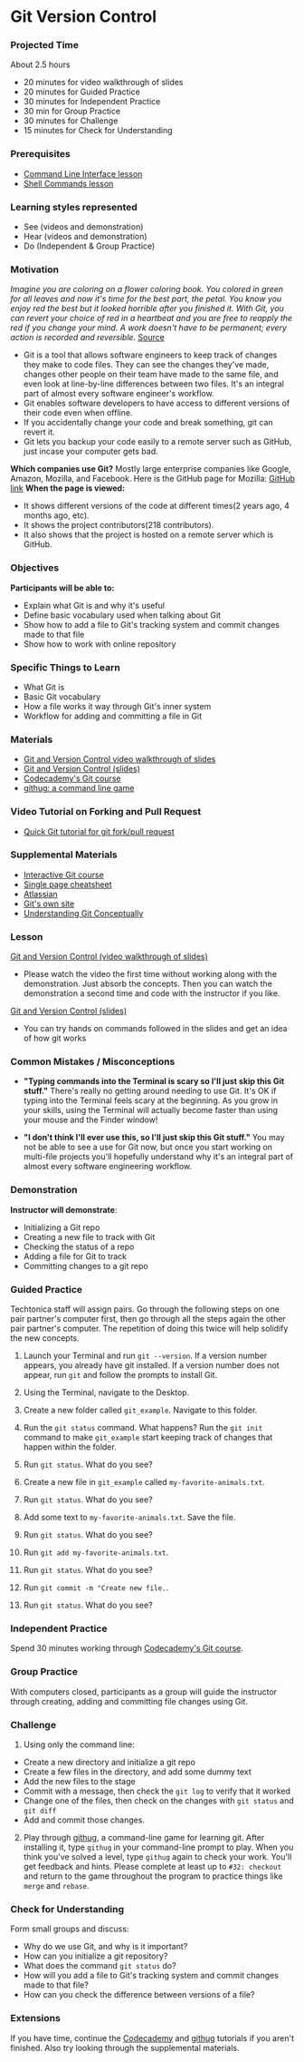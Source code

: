 # Git Version Control

### Projected Time
About 2.5 hours
- 20 minutes for video walkthrough of slides
- 20 minutes for Guided Practice
- 30 minutes for Independent Practice
- 30 min for Group Practice
- 30 minutes for Challenge
- 15 minutes for Check for Understanding

### Prerequisites
- [Command Line Interface lesson](/command-line/command-line-interface.md)
- [Shell Commands lesson](https://docs.google.com/presentation/d/1LuOLcpSAtNQlbULx9nWgXJNhgWQlfQ4nzLWQ0DuuPQk/edit?usp=sharing)

### Learning styles represented
- See (videos and demonstration)
- Hear (videos and demonstration)
- Do (Independent & Group Practice)

### Motivation
*Imagine you are coloring on a flower coloring book. You colored in green for all leaves and now it's time for the best part, the petal. You know you enjoy red the best but it looked horrible after you finished it. With Git, you can revert your choice of red in a heartbeat and you are free to reapply the red if you change your mind. A work doesn't have to be permanent; every action is recorded and reversible*. [Source](https://dev.to/maestromac/comment/him)

- Git is a tool that allows software engineers to keep track of changes they make to code files. They can see the changes they've made, changes other people on their team have made to the same file, and even look at line-by-line differences between two files. It's an integral part of almost every software engineer's workflow.
- Git enables software developers to have access to different versions of their code even when offline.
- If you accidentally change your code and break something, git can revert it.
- Git lets you backup your code easily to a remote server such as GitHub, just incase your computer gets bad.

**Which companies use Git?** 
Mostly large enterprise companies like Google, Amazon, Mozilla, and Facebook.
Here is the GitHub page for Mozilla: [GitHub link](https://github.com/mozilla/thimble.mozilla.org)
**When the page is viewed:**
- It shows different versions of the code at different times(2 years ago, 4 months ago, etc).
- It shows the project contributors(218 contributors).
- It also shows that the project is hosted on a remote server which is GitHub.

### Objectives
**Participants will be able to:**
- Explain what Git is and why it's useful
- Define basic vocabulary used when talking about Git
- Show how to add a file to Git's tracking system and commit changes made to that file
- Show how to work with online repository

### Specific Things to Learn
- What Git is
- Basic Git vocabulary
- How a file works it way through Git's inner system
- Workflow for adding and committing a file in Git

### Materials
- [Git and Version Control video walkthrough of slides](https://drive.google.com/file/d/1aGTDeTi46DRoj88VSaDtGEoIue0PtuB3/view?usp=sharing)
- [Git and Version Control (slides)](https://docs.google.com/presentation/d/1znMOomkIkAkFKIz2e6t5tLpyzObKqOwfd90fsixSiec/edit?usp=sharing)
- [Codecademy's Git course](https://www.codecademy.com/learn/learn-git)
- [githug: a command line game](https://github.com/Gazler/githug)

### Video Tutorial on Forking and Pull Request
- [Quick Git tutorial for git fork/pull request](https://www.youtube.com/watch?v=75_UrC2unv4&feature=youtu.be)


### Supplemental Materials
- [Interactive Git course](https://try.github.io)
- [Single page cheatsheet](http://rogerdudler.github.io/git-guide/)
- [Atlassian](https://www.atlassian.com/git/tutorials)
- [Git's own site](https://git-scm.com/)
- [Understanding Git Conceptually](https://www.sbf5.com/~cduan/technical/git/)

### Lesson

[Git and Version Control (video walkthrough of slides)](https://drive.google.com/open?id=1t24FjEpcyL5KjUbYBQDt8dOSxwcctMWF)
* Please watch the video the first time without working along with the demonstration. Just absorb the concepts. Then you can watch the demonstration a second time and code with the instructor if you like.

[Git and Version Control (slides)](https://docs.google.com/presentation/d/1znMOomkIkAkFKIz2e6t5tLpyzObKqOwfd90fsixSiec/edit?usp=sharing)
* You can try hands on commands followed in the slides and get an idea of how git works

### Common Mistakes / Misconceptions

- **"Typing commands into the Terminal is scary so I'll just skip this Git stuff."** There's really no getting around needing to use Git. It's OK if typing into the Terminal feels scary at the beginning. As you grow in your skills, using the Terminal will actually become faster than using your mouse and the Finder window!

- **"I don't think I'll ever use this, so I'll just skip this Git stuff."** You may not be able to see a use for Git now, but once you start working on multi-file projects you'll hopefully understand why it's an integral part of almost every software engineering workflow.

### Demonstration
**Instructor will demonstrate**:
- Initializing a Git repo
- Creating a new file to track with Git
- Checking the status of a repo
- Adding a file for Git to track
- Committing changes to a git repo

### Guided Practice

Techtonica staff will assign pairs. Go through the following steps on one pair partner's computer first, then go through all the steps again the other pair partner's computer. The repetition of doing this twice will help solidify the new concepts.

1. Launch your Terminal and run `git --version`. If a version number appears, you already have git installed. If a version number does not appear, run `git` and follow the prompts to install Git.

2. Using the Terminal, navigate to the Desktop.

3. Create a new folder called `git_example`. Navigate to this folder.

4. Run the `git status` command. What happens? Run the `git init` command to make `git_example` start keeping track of changes that happen within the folder.

5. Run `git status`. What do you see?

6. Create a new file in `git_example` called `my-favorite-animals.txt`.

7. Run `git status`. What do you see?

8. Add some text to `my-favorite-animals.txt`. Save the file.

9. Run `git status`. What do you see?

10. Run `git add my-favorite-animals.txt`.

11. Run `git status`. What do you see?

12. Run `git commit -m "Create new file.`.

13. Run `git status`. What do you see?

### Independent Practice
Spend 30 minutes working through [Codecademy's Git course](https://www.codecademy.com/learn/learn-git).

### Group Practice
With computers closed, participants as a group will guide the instructor through creating, adding and committing file changes using Git. 

### Challenge
1. Using only the command line:
- Create a new directory and initialize a git repo
- Create a few files in the directory, and add some dummy text
- Add the new files to the stage
- Commit with a message, then check the `git log` to verify that it worked
- Change one of the files, then check on the changes with `git status` and `git diff`
- Add and commit those changes.

2. Play through [githug](https://github.com/Gazler/githug), a command-line game for learning git. After installing it, type `githug` in your command-line prompt to play. When you think you've solved a level, type `githug` again to check your work. You'll get feedback and hints. Please complete at least up to `#32: checkout` and return to the game throughout the program to practice things like `merge` and `rebase`.

### Check for Understanding
Form small groups and discuss:
- Why do we use Git, and why is it important?
- How can you initialize a git repository?
- What does the command `git status` do?
- How will you add a file to Git's tracking system and commit changes made to that file?
- How can you check the difference between versions of a file?

### Extensions
If you have time, continue the [Codecademy](https://www.codecademy.com/learn/learn-git) and [githug](https://github.com/Gazler/githug) tutorials if you aren't finished.  Also try looking through the supplemental materials.
